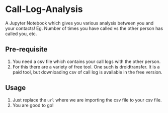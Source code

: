 # Call-Log-Analysis
A Jupyter Notebook which gives you various analysis between you and your contacts! Eg. Number of times you have called vs the other person has called you, etc.

## Pre-requisite
1. You need a csv file which contains your call logs with the other person.
2. For this there are a variety of free tool. One such is droidtransfer. It is a paid tool, but downloading csv of call log is available in the free version.

## Usage
1. Just replace the `url` where we are importing the csv file to your csv file.
2. You are good to go!
